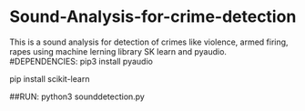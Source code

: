 # Sound-Analysis-for-crime-detection
This is a sound analysis for detection of crimes like violence, armed firing, rapes using machine lerning library SK learn and pyaudio.
#DEPENDENCIES:
  pip3 install pyaudio
  
  pip install scikit-learn
  
##RUN:
python3 sounddetection.py
